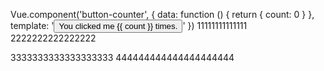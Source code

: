 Vue.component('button-counter', {
  data: function () {
    return {
      count: 0
    }
  },
  template: '<button v-on:click="count++">You clicked me {{ count }} times.</button>'
})
11111111111111
2222222222222222

3333333333333333333
444444444444444444444